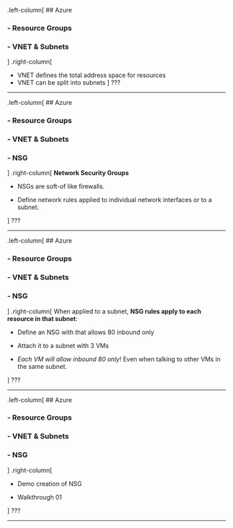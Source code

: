 .left-column[
    ## Azure
### - Resource Groups
### - VNET & Subnets
]
.right-column[
* VNET defines the total address space for resources
* VNET can be split into subnets
]
???

---

.left-column[
    ## Azure
### - Resource Groups
### - VNET & Subnets
### - NSG
]
.right-column[
**Network Security Groups**

* NSGs are soft-of like firewalls.

* Define network rules applied to individual network interfaces or to a subnet.

]
???

---

.left-column[
    ## Azure
### - Resource Groups
### - VNET & Subnets
### - NSG
]
.right-column[
When applied to a subnet, **NSG rules apply to each resource in that subnet**:

* Define an NSG with that allows 80 inbound only

* Attach it to a subnet with 3 VMs

* *Each VM will allow inbound 80 only*! Even when talking to other VMs in the same subnet.

]
???

---

.left-column[
    ## Azure
### - Resource Groups
### - VNET & Subnets
### - NSG
]
.right-column[

* Demo creation of NSG

* Walkthrough 01

]
???

---